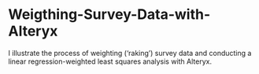 # Weigthing-Survey-Data-with-Alteryx
I illustrate the process of weighting (‘raking’) survey data and conducting a linear regression-weighted least squares analysis with Alteryx. 
